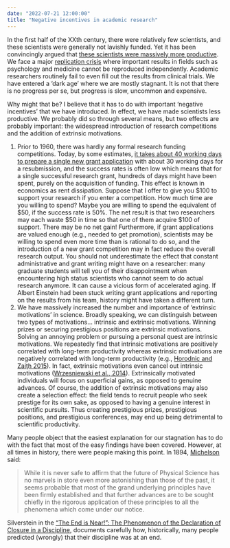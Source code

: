 ```yaml
---
date: "2022-07-21 12:00:00"
title: "Negative incentives in academic research"
---
```




In the first half of the XXth century, there were relatively few scientists, and these scientists were generally not lavishly funded. Yet it has been convincingly argued that [these scientists were massively more productive](https://www.theatlantic.com/science/archive/2018/11/diminishing-returns-science/575665/). We face a major [replication crisis](https://en.wikipedia.org/wiki/Replication_crisis) where important results in fields such as psychology and medicine cannot be reproduced independently. Academic researchers routinely fail to even fill out the results from clinical trials. We have entered a &lsquo;dark age&rsquo; where we are mostly stagnant. It is not that there is no progress per se, but progress is slow, uncommon and expensive.

Why might that be? I believe that it has to do with important &lsquo;negative incentives&rsquo; that we have introduced. In effect, we have made scientists less productive. We probably did so through several means, but two effects are probably important: the widespread introduction of research competitions and the addition of extrinsic motivations.

1. Prior to 1960, there was hardly any formal research funding competitions. Today, by some estimates, [it takes about 40 working days to prepare a single new grant application](https://bmjopen.bmj.com/content/bmjopen/3/5/e002800.full.pdf) with about 30 working days for a resubmission, and the success rates is often low which means that for a single successful research grant, hundreds of days might have been spent, purely on the acquisition of funding. This effect is known in economics as rent dissipation. Suppose that I offer to give you $100 to support your research if you enter a competition. How much time are you willing to spend? Maybe you are willing to spend the equivalent of $50, if the success rate is 50%. The net result is that two researchers may each waste $50 in time so that one of them acquire $100 of support. There may be no net gain! Furthermore, if grant applications are valued enough (e.g., needed to get promotion), scientists may be willing to spend even more time than is rational to do so, and the introduction of a new grant competition may in fact reduce the overall research output. You should not underestimate the effect that constant administrative and grant writing might have on a researcher: many graduate students will tell you of their disappointment when encountering high status scientists who cannot seem to do actual research anymore. It can cause a vicious form of accelerated aging. If Albert Einstein had been stuck writing grant applications and reporting on the results from his team, history might have taken a different turn.
1. We have massively increased the number and importance of &lsquo;extrinsic motivations&rsquo; in science. Broadly speaking, we can distinguish between two types of motivations&hellip; intrinsic and extrinsic motivations. Winning prizes or securing prestigious positions are extrinsic motivations. Solving an annoying problem or pursuing a personal quest are intrinsic motivations. We repeatedly find that intrinsic motivations are positively correlated with long-term productivity whereas extrinsic motivations are negatively correlated with long-term productivity (e.g., [Horodnic and Zaiţh 2015](https://academic.oup.com/rev/article-abstract/24/3/282/2503479)). In fact, extrinsic motivations even cancel out intrinsic motivations ([Wrzesniewski et al., 2014](http://www.pnas.org/content/111/30/10990.full.pdf)). Extrinsically motivated individuals will focus on superficial gains, as opposed to genuine advances. Of course, the addition of extrinsic motivations may also create a selection effect: the field tends to recruit people who seek prestige for its own sake, as opposed to having a genuine interest in scientific pursuits. Thus creating prestigious prizes, prestigious positions, and prestigious conferences, may end up being detrimental to scientific productivity.


Many people object that the easiest explanation for our stagnation has to do with the fact that most of the easy findings have been covered. However, at all times in history, there were people making this point. In 1894, [Michelson](https://en.wikipedia.org/wiki/Albert_A._Michelson) said:

> While it is never safe to affirm that the future of Physical Science has no marvels in store even more astonishing than those of the past, it seems probable that most of the grand underlying principles have been firmly established and that further advances are to be sought chiefly in the rigorous application of these principles to all the phenomena which come under our notice.


Silverstein in the [“The End is Near!”: The Phenomenon of the Declaration of Closure in a Discipline](https://journals.sagepub.com/doi/pdf/10.1177/007327539903700402), documents carefully how, historically, many people predicted (wrongly) that their discipline was at an end.

